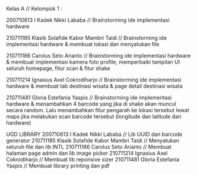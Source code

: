 Kelas A // Kelompok 1 :

200710613 I Kadek Nikki Lababa // Brainstorming ide implementasi hardware

210711185 Klasik Solafide Kabor Mambri Taidi //  Brainstorming ide implementasi hardware & membuat lokasi dan menyatukan file

210711186 Carolus Seto Arianto // Brainstorming ide implementasi hardware & membuat implementasi kamera foto profile, memperbaiki tampilan UI seluruh homepage, fitur scan & fitur shake

210711214 Ignasius Axel Cokrodiharjo // Brainstorming ide implementasi hardware & membuat tab destinasi wisata & page detail destinasi wisata

210711481 Gloria Estefania Yaspis // Brainstorming ide implementasi hardware & menambahkan 4 barcode yang jika di shake akan muncul secara random. Lalu menambahkan fitur pengarah ke lokasi tersebut lewat maps jika melakukan scan barcode tersebut (longitude dan latitude dari hardware)

UGD LIBRARY
200710613 I Kadek Nikki Lababa // Lib UUID dan barcode generator
210711185 Klasik Solafide Kabor Mambri Taidi //  Menyatukan seluruh file dan lib INTL
210711186 Carolus Seto Arianto // Membuat halaman page admin dan lib image picker
210711214 Ignasius Axel Cokrodiharjo // Membuat lib reponsive sizer
210711481 Gloria Estefania Yaspis // Membuat library printing dan pdf
